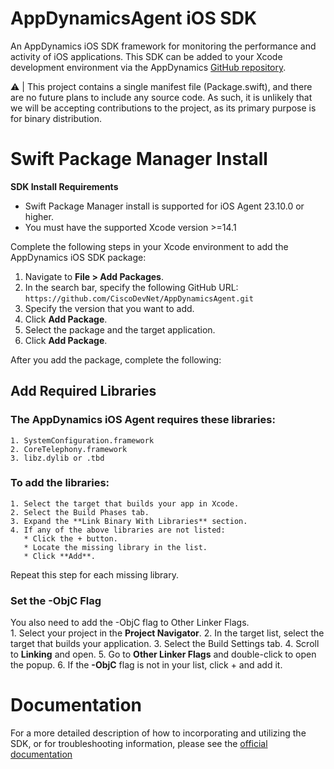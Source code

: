 # AppDynamicsAgent iOS SDK

An AppDynamics iOS SDK framework for monitoring the performance and activity of iOS applications. This SDK can be added to your Xcode development environment via the AppDynamics [GitHub repository](https://github.com/CiscoDevNet/AppDynamicsAgent.git).

⚠️ | This project contains a single manifest file (Package.swift), and there are no future plans to include any source code. As such, it is unlikely that we will be accepting contributions to the project, as its primary purpose is for binary distribution.


# Swift Package Manager Install

**SDK Install Requirements**

  * Swift Package Manager install is supported for iOS Agent 23.10.0 or higher.
  * You must have the supported Xcode version >=14.1

Complete the following steps in your Xcode environment to add the AppDynamics iOS SDK package:
   1. Navigate to **File > Add Packages**.
   2. In the search bar, specify the following GitHub URL: ```https://github.com/CiscoDevNet/AppDynamicsAgent.git```
   3. Specify the version that you want to add.
   4. Click **Add Package**.
   5. Select the package and the target application.
   6. Click **Add Package**.

After you add the package, complete the following:

## Add Required Libraries

  ### The AppDynamics iOS Agent requires these libraries:
    1. SystemConfiguration.framework
    2. CoreTelephony.framework
    3. libz.dylib or .tbd
  
  ### To add the libraries:
    1. Select the target that builds your app in Xcode.
    2. Select the Build Phases tab.
    3. Expand the **Link Binary With Libraries** section.
    4. If any of the above libraries are not listed:
       * Click the + button.
       * Locate the missing library in the list.
       * Click **Add**. 

  Repeat this step for each missing library.

### Set the -ObjC Flag

  You also need to add the -ObjC flag to Other Linker Flags.  
    1. Select your project in the **Project Navigator**.
    2. In the target list, select the target that builds your application.
    3. Select the Build Settings tab.
    4. Scroll to **Linking** and open.
    5. Go to **Other Linker Flags** and double-click to open the popup. 
    6. If the **-ObjC** flag is not in your list, click + and add it.  

# Documentation

For a more detailed description of how to incorporating and utilizing the SDK, or for
troubleshooting information, please see the
[official documentation](https://docs.appdynamics.com/appd/21.x/21.7/en/end-user-monitoring/mobile-real-user-monitoring/instrument-ios-applications)
